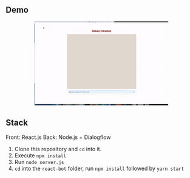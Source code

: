 ## Demo
<p align="center">
  <img src="demo.gif" width="70%"/>
</p>

## Stack
Front: React.js 
Back: Node.js + Dialogflow
1. Clone this repository and `cd` into it.
2. Execute `npm install`
3. Run `node server.js`
4. `cd` into the `react-bot` folder, run `npm install` followed by `yarn start`

